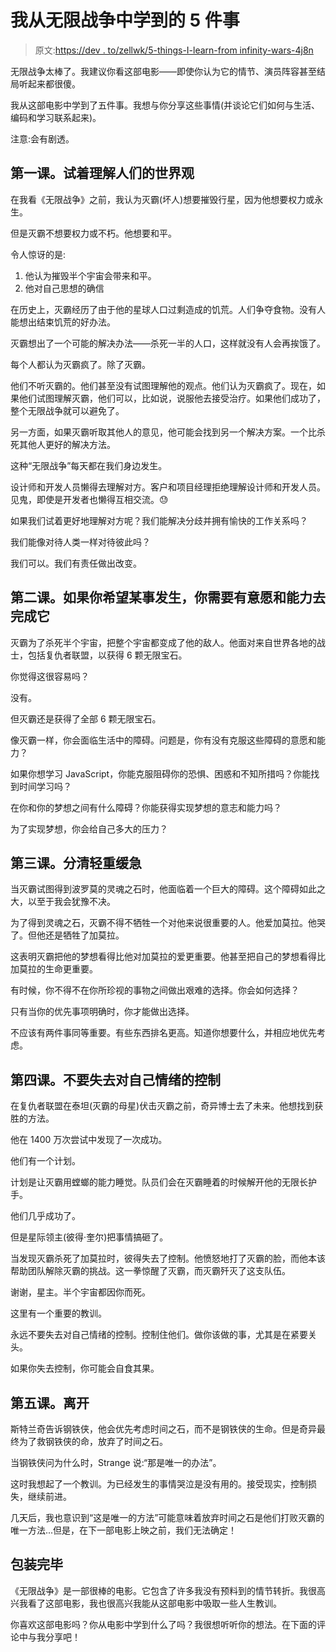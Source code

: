 # 我从无限战争中学到的 5 件事

> 原文:[https://dev . to/zellwk/5-things-I-learn-from infinity-wars-4j8n](https://dev.to/zellwk/5-things-i-learned-from-infinity-wars-4j8n)

无限战争太棒了。我建议你看这部电影——即使你认为它的情节、演员阵容甚至结局听起来都很傻。

我从这部电影中学到了五件事。我想与你分享这些事情(并谈论它们如何与生活、编码和学习联系起来)。

注意:会有剧透。

## 第一课。试着理解人们的世界观

在我看《无限战争》之前，我认为灭霸(坏人)想要摧毁行星，因为他想要权力或永生。

但是灭霸不想要权力或不朽。他想要和平。

令人惊讶的是:

1.  他认为摧毁半个宇宙会带来和平。
2.  他对自己思想的确信

在历史上，灭霸经历了由于他的星球人口过剩造成的饥荒。人们争夺食物。没有人能想出结束饥荒的好办法。

灭霸想出了一个可能的解决办法——杀死一半的人口，这样就没有人会再挨饿了。

每个人都认为灭霸疯了。除了灭霸。

他们不听灭霸的。他们甚至没有试图理解他的观点。他们认为灭霸疯了。现在，如果他们试图理解灭霸，他们可以，比如说，说服他去接受治疗。如果他们成功了，整个无限战争就可以避免了。

另一方面，如果灭霸听取其他人的意见，他可能会找到另一个解决方案。一个比杀死其他人更好的解决方法。

这种“无限战争”每天都在我们身边发生。

设计师和开发人员懒得去理解对方。客户和项目经理拒绝理解设计师和开发人员。见鬼，即使是开发者也懒得互相交流。😓

如果我们试着更好地理解对方呢？我们能解决分歧并拥有愉快的工作关系吗？

我们能像对待人类一样对待彼此吗？

我们可以。我们有责任做出改变。

## 第二课。如果你希望某事发生，你需要有意愿和能力去完成它

灭霸为了杀死半个宇宙，把整个宇宙都变成了他的敌人。他面对来自世界各地的战士，包括复仇者联盟，以获得 6 颗无限宝石。

你觉得这很容易吗？

没有。

但灭霸还是获得了全部 6 颗无限宝石。

像灭霸一样，你会面临生活中的障碍。问题是，你有没有克服这些障碍的意愿和能力？

如果你想学习 JavaScript，你能克服阻碍你的恐惧、困惑和不知所措吗？你能找到时间学习吗？

在你和你的梦想之间有什么障碍？你能获得实现梦想的意志和能力吗？

为了实现梦想，你会给自己多大的压力？

## 第三课。分清轻重缓急

当灭霸试图得到波罗莫的灵魂之石时，他面临着一个巨大的障碍。这个障碍如此之大，以至于我会犹豫不决。

为了得到灵魂之石，灭霸不得不牺牲一个对他来说很重要的人。他爱加莫拉。他哭了。但他还是牺牲了加莫拉。

这表明灭霸把他的梦想看得比他对加莫拉的爱更重要。他甚至把自己的梦想看得比加莫拉的生命更重要。

有时候，你不得不在你所珍视的事物之间做出艰难的选择。你会如何选择？

只有当你的优先事项明确时，你才能做出选择。

不应该有两件事同等重要。有些东西排名更高。知道你想要什么，并相应地优先考虑。

## 第四课。不要失去对自己情绪的控制

在复仇者联盟在泰坦(灭霸的母星)伏击灭霸之前，奇异博士去了未来。他想找到获胜的方法。

他在 1400 万次尝试中发现了一次成功。

他们有一个计划。

计划是让灭霸用螳螂的能力睡觉。队员们会在灭霸睡着的时候解开他的无限长护手。

他们几乎成功了。

但是星际领主(彼得·奎尔)把事情搞砸了。

当发现灭霸杀死了加莫拉时，彼得失去了控制。他愤怒地打了灭霸的脸，而他本该帮助团队解除灭霸的挑战。这一拳惊醒了灭霸，而灭霸歼灭了这支队伍。

谢谢，星主。半个宇宙都因你而死。

这里有一个重要的教训。

永远不要失去对自己情绪的控制。控制住他们。做你该做的事，尤其是在紧要关头。

如果你失去控制，你可能会自食其果。

## 第五课。离开

斯特兰奇告诉钢铁侠，他会优先考虑时间之石，而不是钢铁侠的生命。但是奇异最终为了救钢铁侠的命，放弃了时间之石。

当钢铁侠问为什么时，Strange 说:“那是唯一的办法”。

这时我想起了一个教训。为已经发生的事情哭泣是没有用的。接受现实，控制损失，继续前进。

几天后，我也意识到“这是唯一的方法”可能意味着放弃时间之石是他们打败灭霸的唯一方法...但是，在下一部电影上映之前，我们无法确定！

## 包装完毕

《无限战争》是一部很棒的电影。它包含了许多我没有预料到的情节转折。我很高兴我看了这部电影，我也很高兴我能从这部电影中吸取一些人生教训。

你喜欢这部电影吗？你从电影中学到什么了吗？我很想听听你的想法。在下面的评论中与我分享吧！